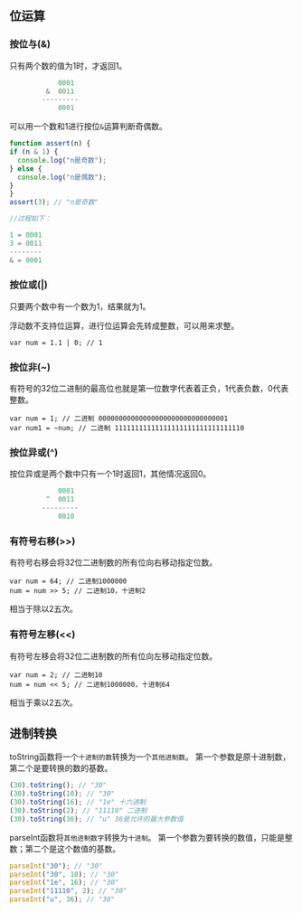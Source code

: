 ## 位运算

### 按位与(&)

只有两个数的值为1时，才返回1。

```js
            0001
         &  0011
        ---------
            0001
```

可以用一个数和1进行按位`&`运算判断奇偶数。

```js
function assert(n) {
if (n & 1) {
  console.log("n是奇数");
} else {
  console.log("n是偶数");
}
}
assert(3); // "n是奇数"

//过程如下：

1 = 0001
3 = 0011
--------
& = 0001
```

### 按位或(|)

只要两个数中有一个数为1，结果就为1。

浮动数不支持位运算，进行位运算会先转成整数，可以用来求整。

    var num = 1.1 | 0; // 1 

### 按位非(~)

有符号的32位二进制的最高位也就是第一位数字代表着正负，1代表负数，0代表整数。

    var num = 1; // 二进制 00000000000000000000000000000001
    var num1 = ~num; // 二进制 11111111111111111111111111111110


### 按位异或(^)

按位异或是两个数中只有一个1时返回1，其他情况返回0。

```js
            0001
         ^  0011
        ---------
            0010
```

### 有符号右移(>>)

有符号右移会将32位二进制数的所有位向右移动指定位数。

    var num = 64; // 二进制1000000
    num = num >> 5; // 二进制10，十进制2

相当于除以2五次。

### 有符号左移(<<)

有符号左移会将32位二进制数的所有位向左移动指定位数。

    var num = 2; // 二进制10
    num = num << 5; // 二进制1000000，十进制64

相当于乘以2五次。

## 进制转换

toString函数将一个`十进制的数`转换为一个`其他进制数`。
第一个参数是原十进制数，第二个是要转换的数的基数。
```js
(30).toString(); // "30"
(30).toString(10); // "30"
(30).toString(16); // "1e" 十六进制
(30).toString(2); // "11110" 二进制
(30).toString(36); // "u" 36是允许的最大参数值
```

parseInt函数将`其他进制数字`转换为`十进制`。
第一个参数为要转换的数值，只能是整数；第二个是这个数值的基数。

```js
parseInt("30"); // "30"
parseInt("30", 10); // "30"
parseInt("1e", 16); // "30"
parseInt("11110", 2); // "30"
parseInt("u", 36); // "30"
```













